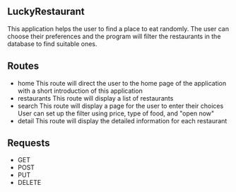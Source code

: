 ## LuckyRestaurant
This application helps the user to find a place to eat randomly. The user can choose their preferences and the program will filter the restaurants in the database to find suitable ones.

## Routes
- home
This route will direct the user to the home page of the application with a short introduction of this application
- restaurants
This route will display a list of restaurants
- search
This route will display a page for the user to enter their choices
User can set up the filter using price, type of food, and "open now"
- detail
This route will display the detailed information for each restaurant

## Requests
- GET
- POST
- PUT
- DELETE
